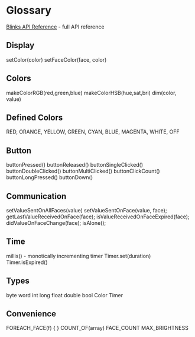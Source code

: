 # Glossary
[Blinks API Reference](api.md) - full API reference

## Display
setColor(color)
setFaceColor(face, color)

## Colors
makeColorRGB(red,green,blue)
makeColorHSB(hue,sat,bri)
dim(color, value)

## Defined Colors
RED, ORANGE, YELLOW, GREEN, CYAN, BLUE, MAGENTA, WHITE, OFF

## Button
buttonPressed()
buttonReleased()
buttonSingleClicked()
buttonDoubleClicked()
buttonMultiClicked()
buttonClickCount()
buttonLongPressed()
buttonDown()

## Communication
setValueSentOnAllFaces(value)
setValueSentOnFace(value, face);
getLastValueReceivedOnFace(face);
isValueReceivedOnFaceExpired(face);
didValueOnFaceChange(face);
isAlone();

## Time
millis() - monotically incrementing timer
Timer.set(duration)
Timer.isExpired()

## Types
byte
word
int
long
float
double
bool
Color
Timer

## Convenience
FOREACH_FACE(f) { }
COUNT_OF(array)
FACE_COUNT
MAX_BRIGHTNESS